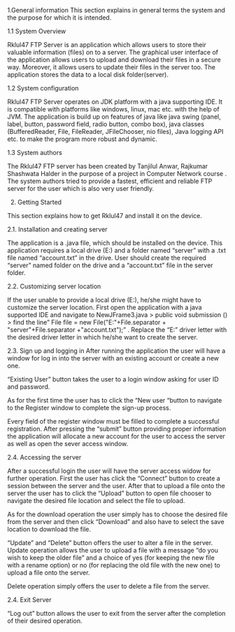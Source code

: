 1.General information
This section explains in general terms the system and the purpose for which it is intended.

1.1	System Overview

Rklul47 FTP Server is an application which allows users to store their valuable information (files) on to a server. The graphical user interface of the application allows users to upload and download their files in a secure way. Moreover, it allows users to update their files in the server too. The application stores the data to a local disk folder(server). 

1.2	System configuration

Rklul47 FTP Server operates on JDK platform with a java supporting IDE. It is compatible with platforms like windows, linux, mac etc. with the help of JVM. The application is build up on features of java like java swing (panel, label, button, password field, radio button, combo box), java classes (BufferedReader, File, FileReader, JFileChooser, nio files), Java logging API etc. to make the program more robust and dynamic.

1.3	System authors

The Rklul47 FTP server has been created by Tanjilul Anwar, Rajkumar Shashwata Halder in the purpose of a project in Computer Network course . The system authors tried to provide a fastest, efficient and reliable FTP server for the user which is also very user friendly.

2. Getting Started

This section explains how to get Rklul47 and install it on the device.

2.1. Installation and creating server

The application is a .java file, which should be installed on the device. This application requires a local drive (E:) and a folder named “server” with a .txt file named “account.txt” in the drive. User should create the required “server” named folder on the drive and a “account.txt” file in the server folder. 

 2.2. Customizing server location

If the user unable to provide a local drive (E:), he/she might have to customize the server location. First open the application with a java supported IDE and navigate to
NewJFrame3.java > public void submission () > find the line” File file = new File("E:"+File.separator + "server"+File.separator +"account.txt");” . Replace the “E:” driver letter with the desired driver letter in which he/she want to create the server.


2.3. Sign up and logging in
After running the application the user will have a window for log in into the server with an existing account or create a new one.
 
“Existing User” button takes the user to a login window asking for user ID and password.
 
As for the first time the user has to click the “New user “button to navigate to the Register window to complete the sign-up process.

Every field of the register window must be filled to complete a successful registration. After pressing the “submit” button providing proper information the application will allocate a new account for the user to access the server as well as open the sever access window. 
 
2.4. Accessing the server

After a successful login the user will have the server access widow for further operation. First the user has click the “Connect” button to create a session between the server and the user. After that to upload a file onto the server the user has to click the “Upload” button to open file chooser to navigate the desired file location and select the file to upload.
 

As for the download operation the user simply has to choose the desired file from the server and then click “Download” and also have to select the save location to download the file.
 
“Update” and “Delete” button offers the user to alter a file in the server. Update operation allows the user to upload a file with a message “do you wish to keep the older file” and a choice of yes (for keeping the new file with a rename option) or no (for replacing the old file with the new one) to upload a file onto the server.

Delete operation simply offers the user to delete a file from the server.
 
2.4. Exit Server

“Log out” button allows the user to exit from the server after the completion of their desired operation.
